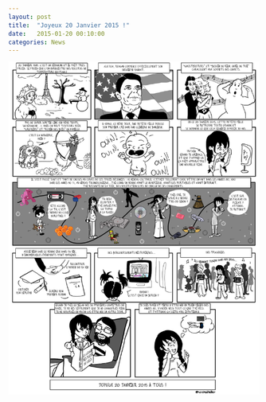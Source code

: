 ```yaml
---
layout: post
title:  "Joyeux 20 Janvier 2015 !"
date:   2015-01-20 00:10:00
categories: News
---
```


<img class = "img-ca" src=/images/wtf-bd2.png />
